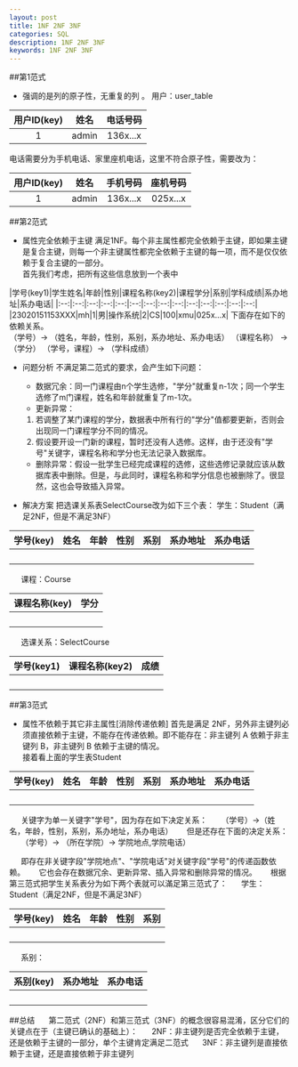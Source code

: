 ```yaml
---
layout: post
title: 1NF 2NF 3NF
categories: SQL
description: 1NF 2NF 3NF
keywords: 1NF 2NF 3NF
---
```


##第1范式
- 强调的是列的原子性，无重复的列 。
用户：user_table

|用户ID(key)|姓名|电话号码|
|:--:|:--:|:--:|
|1|admin|136x...x|

电话需要分为手机电话、家里座机电话，这里不符合原子性，需要改为：

|用户ID(key)|姓名|手机号码|座机号码|
|:--:|:--:|:--:|:--:|
|1|admin|136x...x|025x...x|

##第2范式
- 属性完全依赖于主键
 满足1NF。每个非主属性都完全依赖于主键，即如果主键是复合主键，则每一个非主键属性都完全依赖于主键的每一项，而不是仅仅依赖于复合主键的一部分。
<br>首先我们考虑，把所有这些信息放到一个表中

|学号(key1)|学生姓名|年龄|性别|课程名称(key2)|课程学分|系别|学科成绩|系办地址|系办电话|
|:--:|:--:|:--:|:--:|:--:|:--:|:--:|:--:|:--:|:--:|:--:|:--:|:--:|:--:|
|23020151153XXX|mh|1|男|操作系统|2|CS|100|xmu|025x...x|
下面存在如下的依赖关系。
<br>（学号）→ （姓名，年龄，性别，系别，系办地址、系办电话）
（课程名称） → （学分）
（学号，课程）→ （学科成绩）

- 问题分析
不满足第二范式的要求，会产生如下问题：
  - 数据冗余：同一门课程由n个学生选修，"学分"就重复n-1次；同一个学生选修了m门课程，姓名和年龄就重复了m-1次。
  - 更新异常：
  1. 若调整了某门课程的学分，数据表中所有行的"学分"值都要更新，否则会出现同一门课程学分不同的情况。
  2. 假设要开设一门新的课程，暂时还没有人选修。这样，由于还没有"学号"关键字，课程名称和学分也无法记录入数据库。
  - 删除异常：假设一批学生已经完成课程的选修，这些选修记录就应该从数据库表中删除。但是，与此同时，课程名称和学分信息也被删除了。很显然，这也会导致插入异常。

- 解决方案
把选课关系表SelectCourse改为如下三个表：
学生：Student（满足2NF，但是不满足3NF）

|学号(key)|姓名|年龄|性别|系别|系办地址|系办电话|
|:--:|:--:|:--:|:--:|:--:|:--:|:--:|
|&emsp;|&emsp;|&emsp;|&emsp;|&emsp;|&emsp;|&emsp;|
&emsp;&ensp;课程：Course

|课程名称(key)|学分|
|:--:|:--:|
|&emsp;|&emsp;|
&emsp;&ensp;选课关系：SelectCourse

|学号(key1)|课程名称(key2)|成绩|
|:--:|:--:|:--:|
|&emsp;|&emsp;|&emsp;|
##第3范式
- 属性不依赖于其它非主属性[消除传递依赖]
首先是满足 2NF，另外非主键列必须直接依赖于主键，不能存在传递依赖。即不能存在：非主键列 A 依赖于非主键列 B，非主键列 B 依赖于主键的情况。
<br>接着看上面的学生表Student

|学号(key)|姓名|年龄|性别|系别|系办地址|系办电话|
|:--:|:--:|:--:|:--:|:--:|:--:|:--:|
|&emsp;|&emsp;|&emsp;|&emsp;|&emsp;|&emsp;|&emsp;|
&emsp;&ensp;关键字为单一关键字"学号"，因为存在如下决定关系：
&emsp;&ensp;（学号）→（姓名，年龄，性别，系别，系办地址，系办电话）
&emsp;&ensp;但是还存在下面的决定关系：
&emsp;&ensp;（学号）→ （所在学院）→ 学院地点,学院电话）

&emsp;&ensp;即存在非关键字段"学院地点"、"学院电话"对关键字段"学号"的传递函数依赖。
&emsp;&ensp;它也会存在数据冗余、更新异常、插入异常和删除异常的情况。
&emsp;&ensp;根据第三范式把学生关系表分为如下两个表就可以滿足第三范式了：
&emsp;&ensp;学生：Student（满足2NF，但是不满足3NF）

|学号(key)| 姓名| 年龄| 性别|系别|
|:--:|:--:|:--:|:--:|:--:|
|&emsp;|&emsp;|&emsp;|&emsp;|&emsp;|

&emsp;&ensp;系别：

|系别(key)|系办地址|系办电话|
|:--:|:--:|:--:|
|&emsp;|&emsp;|&emsp;|

##总结
&emsp;&ensp;第二范式（2NF）和第三范式（3NF）的概念很容易混淆，区分它们的关键点在于（主键已确认的基础上）：
&emsp;&ensp;2NF：非主键列是否完全依赖于主键，还是依赖于主键的一部分，单个主键肯定满足二范式
&emsp;&ensp;3NF：非主键列是直接依赖于主键，还是直接依赖于非主键列